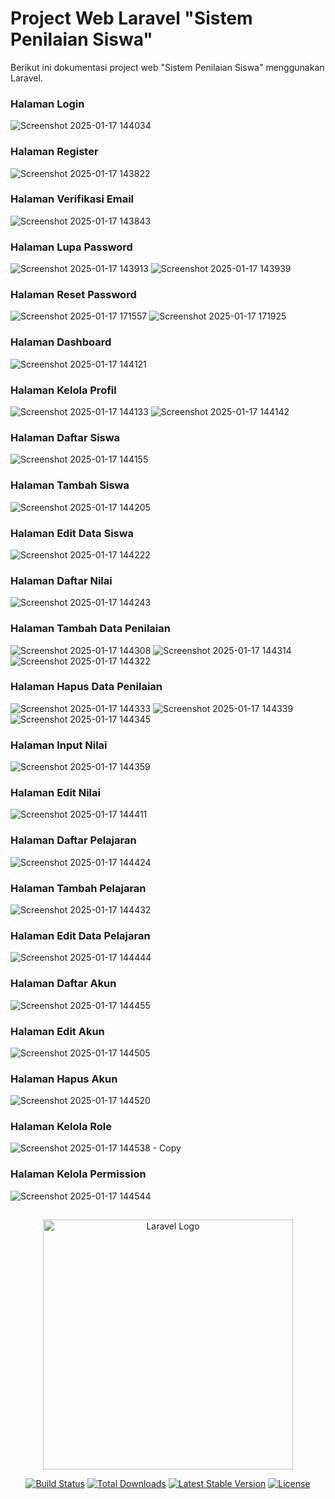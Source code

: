
# Project Web Laravel "Sistem Penilaian Siswa"

Berikut ini dokumentasi project web "Sistem Penilaian Siswa" menggunakan Laravel.

### Halaman Login
![Screenshot 2025-01-17 144034](https://github.com/user-attachments/assets/572c481b-815b-4761-a2da-f08dd54d93bc)

### Halaman Register
![Screenshot 2025-01-17 143822](https://github.com/user-attachments/assets/8b3b5270-882e-4872-aaeb-7b1f14352bfe)

### Halaman Verifikasi Email
![Screenshot 2025-01-17 143843](https://github.com/user-attachments/assets/24f75b30-af34-49db-9cd9-0189692b3bf4)

### Halaman Lupa Password
![Screenshot 2025-01-17 143913](https://github.com/user-attachments/assets/81768c64-148a-4cd5-87a7-1af4e9319f3f)
![Screenshot 2025-01-17 143939](https://github.com/user-attachments/assets/905f4988-ae41-4a70-b900-c19503a7b40a)

### Halaman Reset Password
![Screenshot 2025-01-17 171557](https://github.com/user-attachments/assets/a4bdadfd-a33b-4bfd-a0de-958849fb3d2e)
![Screenshot 2025-01-17 171925](https://github.com/user-attachments/assets/6b440047-4586-415f-926e-85069fe5b59e)

### Halaman Dashboard
![Screenshot 2025-01-17 144121](https://github.com/user-attachments/assets/d187a1c8-2217-4347-9eda-5dd5ca702d8e)

### Halaman Kelola Profil
![Screenshot 2025-01-17 144133](https://github.com/user-attachments/assets/28cbf9cb-543c-4b8a-9477-187afb767542)
![Screenshot 2025-01-17 144142](https://github.com/user-attachments/assets/dff7d6ac-7202-458e-9c4a-fbae00486923)


### Halaman Daftar Siswa
![Screenshot 2025-01-17 144155](https://github.com/user-attachments/assets/27774ad0-1302-4e5e-b1b7-3bd946acc4d0)

### Halaman Tambah Siswa
![Screenshot 2025-01-17 144205](https://github.com/user-attachments/assets/6e0ab1c6-59ed-4609-8dbf-c9f32210f266)

### Halaman Edit Data Siswa
![Screenshot 2025-01-17 144222](https://github.com/user-attachments/assets/b455b5ea-e227-4cc6-92e8-0a010c60467e)

### Halaman Daftar Nilai
![Screenshot 2025-01-17 144243](https://github.com/user-attachments/assets/a28e3daa-9614-4846-8862-55938045d570)

### Halaman Tambah Data Penilaian
![Screenshot 2025-01-17 144308](https://github.com/user-attachments/assets/03a62f44-8431-4498-bb78-83805121ddeb)
![Screenshot 2025-01-17 144314](https://github.com/user-attachments/assets/71a12a67-88a8-41d4-bcad-598cb40cadc0)
![Screenshot 2025-01-17 144322](https://github.com/user-attachments/assets/60906549-c5ec-4461-b1e7-24bd2645bb28)

### Halaman Hapus Data Penilaian
![Screenshot 2025-01-17 144333](https://github.com/user-attachments/assets/ff0c793e-e5df-4338-b98f-15d27163f1be)
![Screenshot 2025-01-17 144339](https://github.com/user-attachments/assets/f27849de-7629-4c4d-ae4b-3a17f8cdfbd2)
![Screenshot 2025-01-17 144345](https://github.com/user-attachments/assets/fd565ada-0702-4029-bc40-d27b2b8a951d)

### Halaman Input Nilai
![Screenshot 2025-01-17 144359](https://github.com/user-attachments/assets/c5fbb0cf-68c1-4de2-8918-98fdb852a8e0)

### Halaman Edit Nilai
![Screenshot 2025-01-17 144411](https://github.com/user-attachments/assets/64da8f83-4026-4cfc-9260-e9598ac2b6da)

### Halaman Daftar Pelajaran
![Screenshot 2025-01-17 144424](https://github.com/user-attachments/assets/6774bd06-344f-412d-8a77-db19b580aa5f)

### Halaman Tambah Pelajaran
![Screenshot 2025-01-17 144432](https://github.com/user-attachments/assets/301cb60d-67ac-4e67-bebc-d9ba5d493a51)

### Halaman Edit Data Pelajaran
![Screenshot 2025-01-17 144444](https://github.com/user-attachments/assets/4bfdea87-f9e4-4599-b656-879822f68f92)

### Halaman Daftar Akun
![Screenshot 2025-01-17 144455](https://github.com/user-attachments/assets/2d3364a5-8605-4c7e-b579-c2be16f34e88)

### Halaman Edit Akun
![Screenshot 2025-01-17 144505](https://github.com/user-attachments/assets/3414afb0-56cc-4599-9c33-af0bbb7f9d30)

### Halaman Hapus Akun
![Screenshot 2025-01-17 144520](https://github.com/user-attachments/assets/21aaf0cd-bed9-432b-96b7-b998b176d295)

### Halaman Kelola Role
![Screenshot 2025-01-17 144538 - Copy](https://github.com/user-attachments/assets/5095bf7f-f9dc-4c14-bf9d-fb68ba25c283)

### Halaman Kelola Permission
![Screenshot 2025-01-17 144544](https://github.com/user-attachments/assets/882aad8e-c485-4911-9bf1-414550069939)


## 

<p align="center"><a href="https://laravel.com" target="_blank"><img src="https://raw.githubusercontent.com/laravel/art/master/logo-lockup/5%20SVG/2%20CMYK/1%20Full%20Color/laravel-logolockup-cmyk-red.svg" width="400" alt="Laravel Logo"></a></p>


<p align="center">
<a href="https://github.com/laravel/framework/actions"><img src="https://github.com/laravel/framework/workflows/tests/badge.svg" alt="Build Status"></a>
<a href="https://packagist.org/packages/laravel/framework"><img src="https://img.shields.io/packagist/dt/laravel/framework" alt="Total Downloads"></a>
<a href="https://packagist.org/packages/laravel/framework"><img src="https://img.shields.io/packagist/v/laravel/framework" alt="Latest Stable Version"></a>
<a href="https://packagist.org/packages/laravel/framework"><img src="https://img.shields.io/packagist/l/laravel/framework" alt="License"></a>
</p>